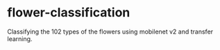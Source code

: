 # flower-classification
Classifying the 102 types of the flowers using mobilenet v2 and transfer learning.
